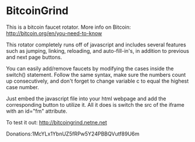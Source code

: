 BitcoinGrind
============

This is a bitcoin faucet rotator.
More info on Bitcoin:
http://bitcoin.org/en/you-need-to-know

This rotator completely runs off of javascript and includes several features such as jumping, linking, reloading, and auto-fill-in's, in addition to previous and next page buttons.

You can easily add/remove faucets by modifying the cases inside the switch() statement. Follow the same syntax, make sure the numbers count up consecutively, and don't forget to change variable c to equal the highest case number.

Just embed the javascript file into your html webpage and add the corresponding button to utilize it. All it does is switch the src of the iframe with an id="fm" attribute.

To test it out:
http://bitcoingrind.netne.net

Donations:1McYLx1YbnUZ5fRPw5Y24PBBQVutf89U6m
